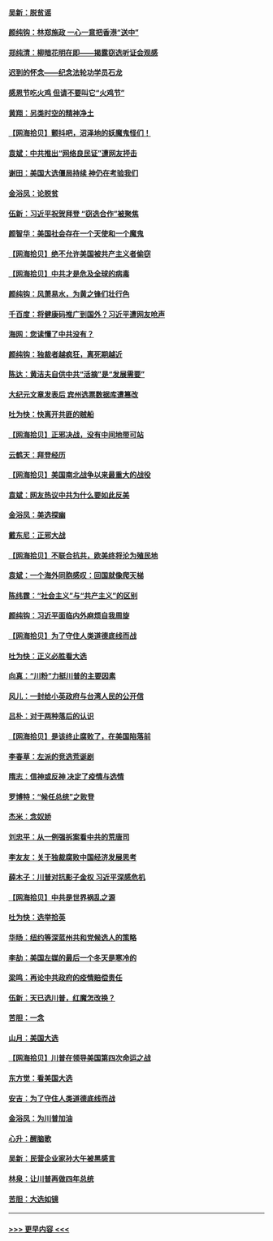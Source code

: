 #### [吴新：脱贫谣](../pages/nsc993/n12580839.md?t=11290251) 
#### [颜纯钩：林郑施政 一心一意把香港“送中”](../pages/nsc993/n12580805.md?t=11290251) 
#### [郑纯清：柳暗花明在即——揭露窃选听证会观感](../pages/nsc993/n12580795.md?t=11290251) 
#### [迟到的怀念——纪念法轮功学员石龙](../pages/nsc993/n12580245.md?t=11290251) 
#### [感恩节吃火鸡  但请不要叫它“火鸡节”](../pages/nsc993/n12580252.md?t=11290251) 
#### [黄翔：另类时空的精神净土](../pages/nsc993/n12578638.md?t=11290251) 
#### [【网海拾贝】颤抖吧，沼泽地的妖魔鬼怪们！](../pages/nsc993/n12578552.md?t=11290251) 
#### [袁斌：中共推出“网络良民证”遭网友抨击](../pages/nsc993/n12578511.md?t=11290251) 
#### [谢田：美国大选僵局持续 神仍在考验我们](../pages/nsc993/n12577432.md?t=11290251) 
#### [金浴凤：论脱贫](../pages/nsc993/n12576386.md?t=11290251) 
#### [伍新：习近平祝贺拜登 “窃选合作”被聚焦](../pages/nsc993/n12576358.md?t=11290251) 
#### [颜智华：美国社会存在一个天使和一个魔鬼](../pages/nsc993/n12574299.md?t=11290251) 
#### [【网海拾贝】绝不允许美国被共产主义者偷窃](../pages/nsc993/n12573396.md?t=11290251) 
#### [【网海拾贝】中共才是危及全球的病毒](../pages/nsc993/n12571204.md?t=11290251) 
#### [颜纯钩：风萧易水，为黄之锋们壮行色](../pages/nsc993/n12571487.md?t=11290251) 
#### [千百度：将健康码推广到国外？习近平遭网友呛声](../pages/nsc993/n12570808.md?t=11290251) 
#### [海网：您读懂了中共没有？](../pages/nsc993/n12570487.md?t=11290251) 
#### [颜纯钩：独裁者越疯狂，离死期越近](../pages/nsc993/n12569055.md?t=11290251) 
#### [陈达：黄洁夫自供中共“活摘”是“发展需要”](../pages/nsc993/n12568541.md?t=11290251) 
#### [大纪元文章发表后 宾州选票数据库遭篡改](../pages/nsc993/n12568105.md?t=11290251) 
#### [吐为快：快离开共匪的贼船](../pages/nsc993/n12568462.md?t=11290251) 
#### [【网海拾贝】正邪决战，没有中间地带可站](../pages/nsc993/n12568439.md?t=11290251) 
#### [云鹤天：拜登经历](../pages/nsc993/n12567294.md?t=11290251) 
#### [【网海拾贝】美国南北战争以来最重大的战役](../pages/nsc993/n12567247.md?t=11290251) 
#### [袁斌：网友热议中共为什么要如此反美](../pages/nsc993/n12567162.md?t=11290251) 
#### [金浴凤：美选探幽](../pages/nsc993/n12567147.md?t=11290251) 
#### [戴东尼：正邪大战](../pages/nsc993/n12567033.md?t=11290251) 
#### [【网海拾贝】不联合抗共，欧美终将沦为殖民地](../pages/nsc993/n12565068.md?t=11290251) 
#### [袁斌：一个海外同胞感叹：回国就像爬天梯](../pages/nsc993/n12564986.md?t=11290251) 
#### [陈纬霆：“社会主义”与“共产主义”的区别](../pages/nsc993/n12562417.md?t=11290251) 
#### [颜纯钩：习近平面临内外麻烦自我周旋](../pages/nsc993/n12563356.md?t=11290251) 
#### [【网海拾贝】为了守住人类道德底线而战](../pages/nsc993/n12562542.md?t=11290251) 
#### [吐为快：正义必胜看大选](../pages/nsc993/n12561967.md?t=11290251) 
#### [向真：“川粉”力挺川普的主要因素](../pages/nsc993/n12560774.md?t=11290251) 
#### [风儿：一封给小英政府与台湾人民的公开信](../pages/nsc993/n12560581.md?t=11290251) 
#### [吕朴：对于两种落后的认识](../pages/nsc993/n12560492.md?t=11290251) 
#### [【网海拾贝】是该终止腐败了，在美国陷落前](../pages/nsc993/n12559936.md?t=11290251) 
#### [李春草：左派的竞选荒诞剧](../pages/nsc993/n12558380.md?t=11290251) 
#### [隋志：信神或反神 决定了疫情与选情](../pages/nsc993/n12558255.md?t=11290251) 
#### [罗博特：“候任总统”之败登](../pages/nsc993/n12558189.md?t=11290251) 
#### [杰米：念奴娇](../pages/nsc993/n12558174.md?t=11290251) 
#### [刘忠平：从一例强拆案看中共的荒唐司](../pages/nsc993/n12558036.md?t=11290251) 
#### [李友友：关于独裁腐败中国经济发展思考](../pages/nsc993/n12558004.md?t=11290251) 
#### [薛木子：川普对抗影子金权 习近平深感危机](../pages/nsc993/n12557342.md?t=11290251) 
#### [【网海拾贝】中共是世界祸乱之源](../pages/nsc993/n12555353.md?t=11290251) 
#### [吐为快：选举拾英](../pages/nsc993/n12555041.md?t=11290251) 
#### [华旸：纽约等深蓝州共和党候选人的策略](../pages/nsc993/n12554309.md?t=11290251) 
#### [李劼：美国左媒的最后一个冬天是寒冷的](../pages/nsc993/n12552947.md?t=11290251) 
#### [梁鸣：再论中共政府的疫情赔偿责任](../pages/nsc993/n12553012.md?t=11290251) 
#### [伍新：天已选川普，红魔怎改换？](../pages/nsc993/n12552970.md?t=11290251) 
#### [苦胆：一念](../pages/nsc993/n12552957.md?t=11290251) 
#### [山月：美国大选](../pages/nsc993/n12552446.md?t=11290251) 
#### [【网海拾贝】川普在领导美国第四次命运之战](../pages/nsc993/n12551973.md?t=11290251) 
#### [东方觉：看美国大选](../pages/nsc993/n12551647.md?t=11290251) 
#### [安吉：为了守住人类道德底线而战](../pages/nsc993/n12551111.md?t=11290251) 
#### [金浴凤：为川普加油](../pages/nsc993/n12551085.md?t=11290251) 
#### [心升：醒脑歌](../pages/nsc993/n12550984.md?t=11290251) 
#### [吴新：民营企业家孙大午被黑感言](../pages/nsc993/n12550656.md?t=11290251) 
#### [林泉：让川普再做四年总统](../pages/nsc993/n12550640.md?t=11290251) 
#### [苦胆：大选如镜](../pages/nsc993/n12550630.md?t=11290251) 

----
#### [ >>> 更早内容 <<< ](../indexes/nsc993-earlier.md)

